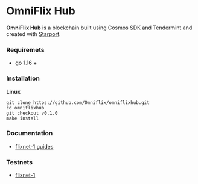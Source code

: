 # OmniFlix Hub

**OmniFlix Hub** is a blockchain built using Cosmos SDK and Tendermint and created with [Starport](https://github.com/tendermint/starport).

### Requiremets
 - go 1.16 +

### Installation
**Linux**
```
git clone https://github.com/Omniflix/omniflixhub.git
cd omniflixhub
git checkout v0.1.0
make install
```

### Documentation

  - [flixnet-1 guides](https://github.com/OmniFlix/docs/tree/main/guides/testnets/flixnet-1)

### Testnets
  - [flixnet-1](https://github.com/OmniFlix/testnets)


